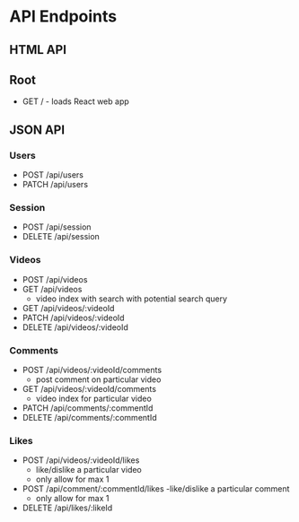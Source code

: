 # API Endpoints

## HTML API

## Root
- GET / - loads React web app

## JSON API

### Users
- POST /api/users
- PATCH /api/users

### Session
- POST /api/session
- DELETE /api/session

### Videos
- POST /api/videos
- GET /api/videos
  - video index with search with potential search query
- GET /api/videos/:videoId
- PATCH /api/videos/:videoId
- DELETE /api/videos/:videoId

### Comments
- POST /api/videos/:videoId/comments
  - post comment on particular video
- GET /api/videos/:videoId/comments
  - video index for particular video
- PATCH /api/comments/:commentId
- DELETE /api/comments/:commentId

### Likes
- POST /api/videos/:videoId/likes
  - like/dislike a particular video
  - only allow for max 1
- POST /api/comment/:commentId/likes
  -like/dislike a particular comment
  - only allow for max 1
- DELETE /api/likes/:likeId
